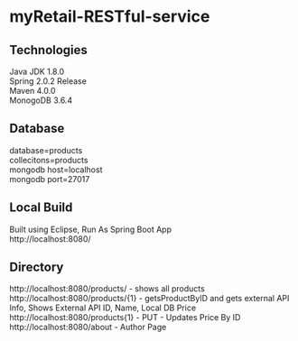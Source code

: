 # myRetail-RESTful-service

## Technologies
Java JDK 1.8.0<br>
Spring 2.0.2 Release<br>
Maven 4.0.0<br>
MonogoDB 3.6.4<br>

## Database
database=products<br>
collecitons=products<br>
mongodb host=localhost<br>
mongodb port=27017<br>

## Local Build
Built using Eclipse, Run As Spring Boot App<br>
http://localhost:8080/<br>

## Directory
http://localhost:8080/products/ - shows all products<br>
http://localhost:8080/products/{1} - getsProductByID and gets external API Info, Shows External API ID, Name, Local DB Price<br>
http://localhost:8080/products{1} - PUT - Updates Price By ID<br>
http://localhost:8080/about - Author Page<br>
